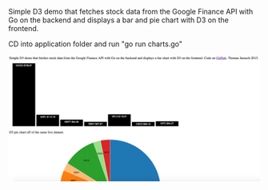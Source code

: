 Simple D3 demo that fetches stock data from the Google Finance API with Go on the backend and displays a bar and pie chart with D3 on the frontend.

CD into application folder and run "go run charts.go"

![charts.png](https://github.com/tjaensch/go-d3-barchart/blob/master/charts.png)

